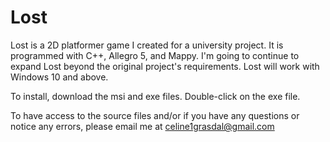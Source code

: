 # Lost
Lost is a 2D platformer game I created for a university project.
It is programmed with C++, Allegro 5, and Mappy. I'm going to 
continue to expand Lost beyond the original project's
requirements. Lost will work with Windows 10 and above.

To install, download the msi and exe files.
Double-click on the exe file.

To have access to the source files and/or if you have any
questions or notice any errors, 
please email me at celine1grasdal@gmail.com
